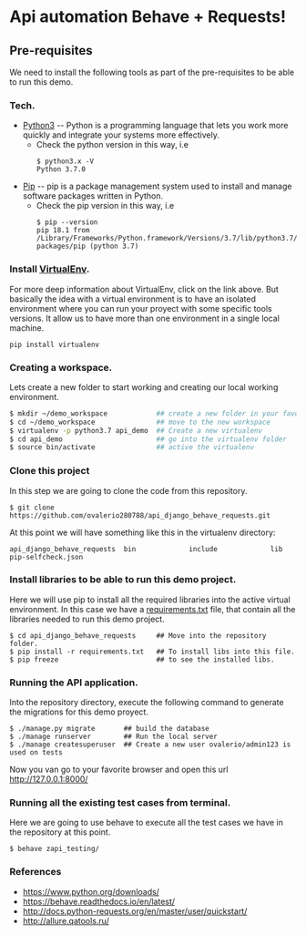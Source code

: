 # Api automation Behave + Requests!
## Pre-requisites
We need to install the following tools as part of the pre-requisites to be able to run this demo.
### Tech.
* [Python3] -- Python is a programming language that lets you work more quickly and integrate your systems more effectively.
    * Check the python version in this way, i.e
        ```ssh 
        $ python3.x -V
        Python 3.7.0
        ```  
* [Pip] -- pip is a package management system used to install and manage software packages written in Python.
    * Check the pip version in this way, i.e 
        ```ssh 
        $ pip --version
        pip 18.1 from /Library/Frameworks/Python.framework/Versions/3.7/lib/python3.7/site-packages/pip (python 3.7)
        ```     
### Install [VirtualEnv].
For more deep information about VirtualEnv, click on the link above. But basically the idea with a virtual environment is to have an isolated environment where you can run your proyect with some specific tools versions. It allow us to have more than one environment in a single local machine.

```ssh
pip install virtualenv
```

### Creating a workspace.
Lets create a new folder to start working and creating our local working environment.
```sh
$ mkdir ~/demo_workspace            ## create a new folder in your favourite path
$ cd ~/demo_workspace               ## move to the new workspace
$ virtualenv -p python3.7 api_demo  ## Create a new virtualenv
$ cd api_demo                       ## go into the virtualenv folder
$ source bin/activate               ## active the virtualenv
```

### Clone this project
In this step we are going to clone the code from this repository.
```ssh
$ git clone https://github.com/ovalerio280788/api_django_behave_requests.git
```

At this point we will have something like this in the virtualenv directory:
```ssh
api_django_behave_requests	bin				include				lib				pip-selfcheck.json
```

### Install libraries to be able to run this demo project.
Here we will use pip to install all the required libraries into the active virtual environment.
In this case we have a [requirements.txt] file, that contain all the libraries needed to run this demo project.
```ssh
$ cd api_django_behave_requests     ## Move into the repository folder.
$ pip install -r requirements.txt   ## To install libs into this file.
$ pip freeze                        ## to see the installed libs.
```

### Running the API application.
Into the repository directory, execute the following command to generate the migrations for this demo proyect.
```ssh
$ ./manage.py migrate       ## build the database
$ ./manage runserver        ## Run the local server
$ ./manage createsuperuser  ## Create a new user ovalerio/admin123 is used on tests
```
Now you van go to your favorite browser and open this url http://127.0.0.1:8000/ 


### Running all the existing test cases from terminal.
Here we are going to use behave to execute all the test cases we have in the repository at this point.

```ssh
$ behave zapi_testing/
```

### References
* https://www.python.org/downloads/
* https://behave.readthedocs.io/en/latest/ 
* http://docs.python-requests.org/en/master/user/quickstart/ 
* http://allure.qatools.ru/


[Python3]: <https://www.python.org/downloads/>
[PIP]: <https://pip.pypa.io/en/stable/installing/>
[VIRTUALENV]: <https://virtualenv.pypa.io/en/latest/>
[BEHAVE]: <https://behave.readthedocs.io/en/latest/>
[REQUESTS]: <http://docs.python-requests.org/en/master/user/quickstart/>
[requirements.txt]: <https://github.com/ovalerio280788/api_django_behave_requests/blob/master/requirements.txt>
